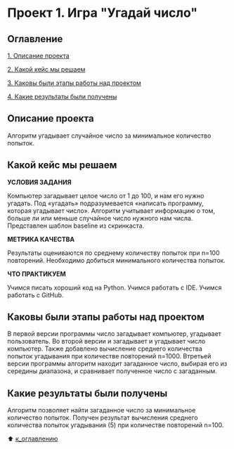 # Проект 1. Игра "Угадай число"

## Оглавление
[1. Описание проекта](https://github.com/Terr14/SF_DS/blob/main/SF_DataScience_projects/Project%201/README.md/#Описание-проекта)

[2. Какой кейс мы решаем](https://github.com/Terr14/SF_DS/blob/main/SF_DataScience_projects/Project%201/README.md/#Какой-кейс-решаем)

[3. Каковы были этапы работы над проектом](https://github.com/Terr14/SF_DS/blob/main/SF_DataScience_projects/Project%201/README.md/#Каковы-были-этапы-работы-над-проектом)

[4. Какие результаты были получены](https://github.com/Terr14/SF_DS/blob/main/SF_DataScience_projects/Project%201/README.md/#Какие-результаты-были-получены)

## Описание проекта
Алгоритм угадывает случайное число за минимальное количество попыток.

## Какой кейс мы решаем
**УСЛОВИЯ ЗАДАНИЯ**

Компьютер загадывает целое число от 1 до 100, и нам его нужно угадать. Под «угадать» подразумевается «написать программу, которая угадывает число».
Алгоритм учитывает информацию о том, больше ли или меньше случайное число нужного нам числа.
Представлен шаблон baseline из скринкаста.

**МЕТРИКА КАЧЕСТВА**

Результаты оцениваются по среднему количеству попыток при n=100 повторений. Необходимо добиться минимального количества попыток.

**ЧТО ПРАКТИКУЕМ**

Учимся писать хороший код на Python.
Учимся работать с IDE.
Учимся работать с GitHub.

## Каковы были этапы работы над проектом

В первой версии программы число загадывает компьютер, угадывает пользователь.
Во второй версии и загадывает и угадывает число компьютер. Также добавлено вычисление среднего количества попыток угадывания при количестве повторений n=1000.
Втретьей версии программы алгоритм находит загаданное число, выбирая его из середины диапазона, и сравнивает полученное число с загаданным. 

## Какие результаты были получены
Алгоритм позволяет найти загаданное число за минимальное количество попыток. 
Получен результат вычисления среднего количества попыток угадывания (5) при количестве повторений n=100.

:arrow_up: [к_оглавлению](https://github.com/Terr14/SF_DS/blob/main/SF_DataScience_projects/Project%201/README.md/#Оглавление)

